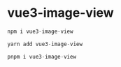 # vue3-image-view

```js
npm i vue3-image-view
```

```js
yarn add vue3-image-view
```

```js
pnpm i vue3-image-view
```
